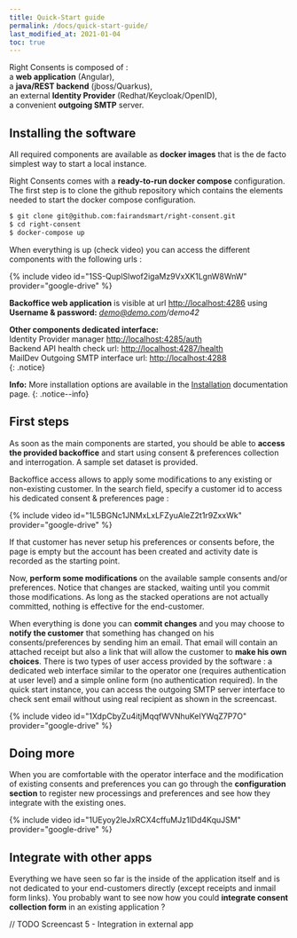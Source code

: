 ```yaml
---
title: Quick-Start guide
permalink: /docs/quick-start-guide/
last_modified_at: 2021-01-04
toc: true
---
```


Right Consents is composed of :  
a **web application** (Angular),  
a **java/REST backend** (jboss/Quarkus),  
an external **Identity Provider** (Redhat/Keycloak/OpenID),  
a convenient **outgoing SMTP** server.

## Installing the software

All required components are available as **docker images** that is the de facto simplest way to start a local instance. 

Right Consents comes with a **ready-to-run docker compose** configuration.
The first step is to clone the github repository which contains the elements needed to start the docker compose configuration.

```bash
$ git clone git@github.com:fairandsmart/right-consent.git
$ cd right-consent
$ docker-compose up
```

When everything is up (check video) you can access the different components with the following urls : 

{% include video id="1SS-QuplSlwof2igaMz9VxXK1LgnW8WnW" provider="google-drive" %}

**Backoffice web application** is visible at url [http://localhost:4286](http://localhost:4286) using <b>Username & password:</b> *demo@demo.com/demo42*

<b>Other components dedicated interface:</b>  
<i class="fa fa-users"></i> Identity Provider manager [http://localhost:4285/auth](http://localhost:4285/auth)  
<i class="fa fa-desktop"></i> Backend API health check url: [http://localhost:4287/health](http://localhost:4287/health)  
<i class="fa fa-inbox"></i> MailDev Outgoing SMTP interface url: [http://localhost:4288](http://localhost:4288)  
{: .notice}


<i class="fa fa-info-circle"></i> <b>Info:</b> More installation options are available in the [Installation](/docs/installation/) documentation page.
{: .notice--info}

## First steps

As soon as the main components are started, you should be able to **access the provided backoffice** and start using consent & preferences collection and interrogation. A sample set dataset is provided.

Backoffice access allows to apply some modifications to any existing or non-existing customer. In the search field, specify a customer id to access his dedicated consent & preferences page :

{% include video id="1L5BGNc1JNMxLxLFZyuAleZ2t1r9ZxxWk" provider="google-drive" %}

If that customer has never setup his preferences or consents before, the page is empty but the account has been created and activity date is recorded as the starting point.

Now, **perform some modifications** on the available sample consents and/or preferences. Notice that changes are stacked, waiting until you commit those modifications. As long as the stacked operations are not actually committed, nothing is effective for the end-customer. 

When everything is done you can **commit changes** and you may choose to **notify the customer** that something has changed on his consents/preferences by sending him an email. That email will contain an attached receipt but also a link that will allow the customer to **make his own choices**. There is two types of user access provided by the software : a dedicated web interface similar to the operator one (requires authentication at user level) and a simple online form (no authentication required). In the quick start instance, you can access the outgoing SMTP server interface to check sent email without using real recipient as shown in the screencast.

{% include video id="1XdpCbyZu4itjMqqfWVNhuKeIYWqZ7P7O" provider="google-drive" %}

## Doing more

When you are comfortable with the operator interface and the modification of existing consents and preferences you can go through the **configuration section** to register new processings and preferences and see how they integrate with the existing ones.

{% include video id="1UEyoy2leJxRCX4cffuMJz1lDd4KquJSM" provider="google-drive" %}

## Integrate with other apps

Everything we have seen so far is the inside of the application itself and is not dedicated to your end-customers directly (except receipts and inmail form links). You probably want to see now how you could **integrate consent collection form** in an existing application ?

// TODO Screencast 5 - Integration in external app



